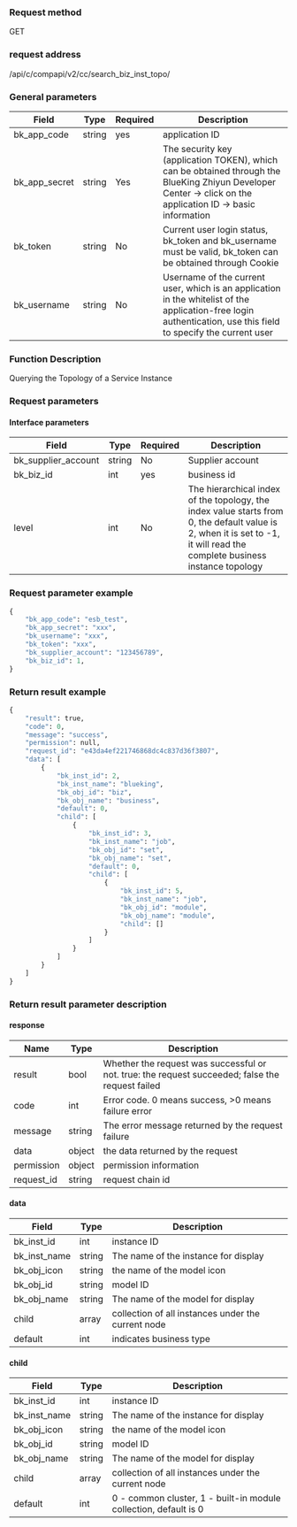 
### Request method

GET


### request address

/api/c/compapi/v2/cc/search_biz_inst_topo/


### General parameters

| Field | Type | Required | Description |
|-----------|------------|--------|------------|
| bk_app_code | string | yes | application ID |
| bk_app_secret| string | Yes | The security key (application TOKEN), which can be obtained through the BlueKing Zhiyun Developer Center -> click on the application ID -> basic information |
| bk_token | string | No | Current user login status, bk_token and bk_username must be valid, bk_token can be obtained through Cookie |
| bk_username | string | No | Username of the current user, which is an application in the whitelist of the application-free login authentication, use this field to specify the current user |


### Function Description

Querying the Topology of a Service Instance

### Request parameters



#### Interface parameters

| Field | Type | Required | Description |
|-----------|------------|--------|------------|
| bk_supplier_account | string | No | Supplier account |
| bk_biz_id | int | yes | business id |
| level | int | No | The hierarchical index of the topology, the index value starts from 0, the default value is 2, when it is set to -1, it will read the complete business instance topology |

### Request parameter example

```python
{
    "bk_app_code": "esb_test",
    "bk_app_secret": "xxx",
    "bk_username": "xxx",
    "bk_token": "xxx",
    "bk_supplier_account": "123456789",
    "bk_biz_id": 1,
}
```

### Return result example

```python
{
    "result": true,
    "code": 0,
    "message": "success",
    "permission": null,
    "request_id": "e43da4ef221746868dc4c837d36f3807",
    "data": [
        {
            "bk_inst_id": 2,
            "bk_inst_name": "blueking",
            "bk_obj_id": "biz",
            "bk_obj_name": "business",
            "default": 0,
            "child": [
                {
                    "bk_inst_id": 3,
                    "bk_inst_name": "job",
                    "bk_obj_id": "set",
                    "bk_obj_name": "set",
                    "default": 0,
                    "child": [
                        {
                            "bk_inst_id": 5,
                            "bk_inst_name": "job",
                            "bk_obj_id": "module",
                            "bk_obj_name": "module",
                            "child": []
                        }
                    ]
                }
            ]
        }
    ]
}
```

### Return result parameter description
#### response

| Name | Type | Description |
| ------- | ------ | ---------------------------------- |
| result | bool | Whether the request was successful or not. true: the request succeeded; false the request failed |
| code | int | Error code. 0 means success, >0 means failure error |
| message | string | The error message returned by the request failure |
| data | object | the data returned by the request |
| permission | object | permission information |
| request_id | string | request chain id |


#### data

| Field | Type | Description |
|-----------|-----------|-----------|
| bk_inst_id | int | instance ID |
| bk_inst_name | string | The name of the instance for display |
| bk_obj_icon | string | the name of the model icon |
| bk_obj_id | string | model ID |
| bk_obj_name | string | The name of the model for display |
| child | array | collection of all instances under the current node |
|default | int | indicates business type |

#### child

| Field | Type | Description |
|-----------|-----------|-----------|
| bk_inst_id | int | instance ID |
| bk_inst_name | string | The name of the instance for display |
| bk_obj_icon | string | the name of the model icon |
| bk_obj_id | string | model ID |
| bk_obj_name | string | The name of the model for display |
| child | array | collection of all instances under the current node |
| default | int | 0 - common cluster, 1 - built-in module collection, default is 0 |